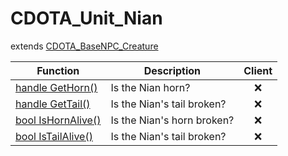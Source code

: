 # CDOTA_Unit_Nian
extends [CDOTA_BaseNPC_Creature](../CDOTA_BaseNPC_Creature)

Function|Description|Client
--|--|:--:
[handle GetHorn()](GetHorn)|Is the Nian horn?|❌
[handle GetTail()](GetTail)|Is the Nian's tail broken?|❌
[bool IsHornAlive()](IsHornAlive)|Is the Nian's horn broken?|❌
[bool IsTailAlive()](IsTailAlive)|Is the Nian's tail broken?|❌
